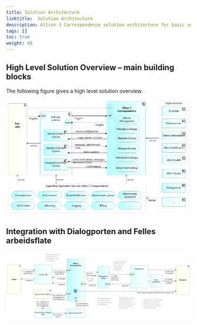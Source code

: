 ```yaml
---
title: Solution Architecture
linktitle:  Solution Architecture
description: Altinn 3 Correspondence solution architecture for basic use cases of Managed File Transfers.
tags: []
toc: true
weight: 40
---
```


## High Level Solution Overview – main building blocks

The following figure gives a high level solution overview.

![Altinn 3 Correspondence High Level Solution Overview](altinn3-correspondence-solution-overview-en.png "Altinn 3 Correspondence High Level Solution Overview")

## Integration with Dialogporten and Felles arbeidsflate

![Integration with Dialogporten and Felles arbeidsflate](altinn3-correspondence-and-dialogporten-en.png "Integration with Dialogporten and Felles arbeidsflate")
